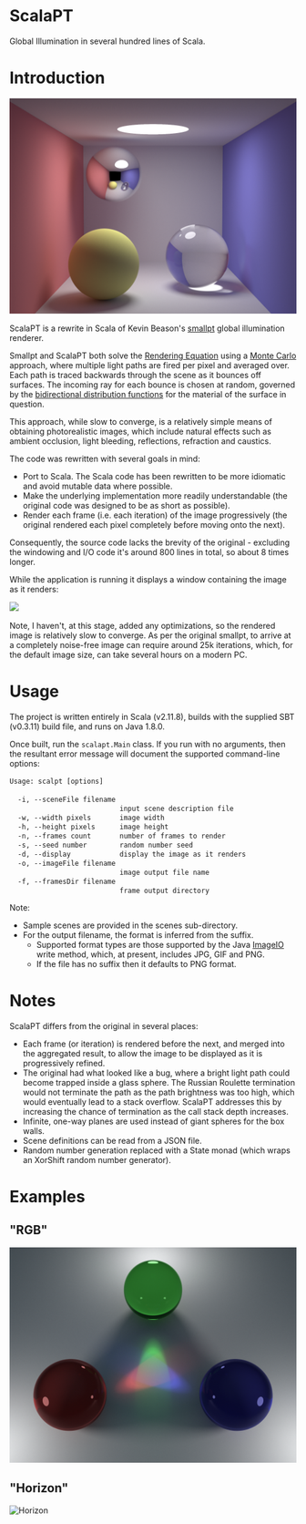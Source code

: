 ScalaPT
============

Global Illumination in several hundred lines of Scala.

# Introduction

![Screenshot](https://github.com/jon-hanson/ScalaPT/blob/master/examples/cornell2.png)

ScalaPT is a rewrite in Scala of Kevin Beason's [smallpt](http://www.kevinbeason.com/smallpt/) global illumination renderer.

Smallpt and ScalaPT both solve the [Rendering Equation](https://en.wikipedia.org/wiki/Rendering_equation)
using a [Monte Carlo](https://en.wikipedia.org/wiki/Monte_Carlo_method) approach,
where multiple light paths are fired per pixel and averaged over.
Each path is traced backwards through the scene as it bounces off surfaces.
The incoming ray for each bounce is chosen at random,
governed by the [bidirectional distribution functions](https://en.wikipedia.org/wiki/Bidirectional_scattering_distribution_function)
for the material of the surface in question.

This approach, while slow to converge,
is a relatively simple means of obtaining photorealistic images,
which include natural effects such as ambient occlusion, light bleeding,
reflections, refraction and caustics.

The code was rewritten with several goals in mind:

* Port to Scala. The Scala code has been rewritten to be more idiomatic and avoid mutable data where possible.
* Make the underlying implementation more readily understandable (the original code was designed to be as short as possible).
* Render each frame (i.e. each iteration) of the image progressively (the original rendered each pixel completely before moving onto the next).

Consequently, the source code lacks the brevity of the original - excluding the windowing and I/O code it's around 800 lines in total, so about 8 times longer.

While the application is running it displays a window containing the image as it renders:

<img src="https://github.com/jon-hanson/ScalaPT/blob/master/examples/screenshot.png" width="257"/>

Note, I haven't, at this stage, added any optimizations, so the rendered image is relatively slow to converge.
As per the original smallpt, to arrive at a completely noise-free image can require around 25k iterations,
which, for the default image size, can take several hours on a modern PC.

# Usage

The project is written entirely in Scala (v2.11.8), builds with the supplied SBT (v0.3.11) build file, and runs on Java 1.8.0.

Once built, run the `scalapt.Main` class.
If you run with no arguments, then the resultant error message will document the supported command-line options:
```
Usage: scalpt [options]

  -i, --sceneFile filename
                           input scene description file
  -w, --width pixels       image width
  -h, --height pixels      image height
  -n, --frames count       number of frames to render
  -s, --seed number        random number seed
  -d, --display            display the image as it renders
  -o, --imageFile filename
                           image output file name
  -f, --framesDir filename
                           frame output directory
```
Note:
* Sample scenes are provided in the scenes sub-directory.
* For the output filename, the format is inferred from the suffix.
  * Supported format types are those supported by the Java [ImageIO](https://docs.oracle.com/javase/8/docs/api/javax/imageio/ImageIO.html) write method,
which, at present, includes JPG, GIF and PNG.
  * If the file has no suffix then it defaults to PNG format.

# Notes

ScalaPT differs from the original in several places:

* Each frame (or iteration) is rendered before the next, and merged into the aggregated result, to allow the image to be displayed as it is progressively refined.
* The original had what looked like a bug, where a bright light path could become trapped inside a glass sphere. The Russian Roulette termination would not terminate the path as the path brightness was too high, which would eventually lead to a stack overflow. ScalaPT addresses this by increasing the chance of termination as the call stack depth increases.
* Infinite, one-way planes are used instead of giant spheres for the box walls.
* Scene definitions can be read from a JSON file.
* Random number generation replaced with a State monad (which wraps an XorShift random number generator).

# Examples

## "RGB"

![RGB](https://github.com/jon-hanson/ScalaPT/blob/master/examples/rgb.png)

## "Horizon"

![Horizon](https://github.com/jon-hanson/ScalaPT/blob/master/examples/horizon.png)
